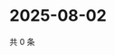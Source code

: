 # 2025-08-02

共 0 条

<!-- BEGIN ZHIHUVIDEO -->
<!-- 最后更新时间 Sat Aug 02 2025 18:12:01 GMT+0800 (China Standard Time) -->

<!-- END ZHIHUVIDEO -->
